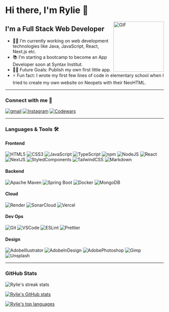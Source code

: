 # Hi there, I'm Rylie 👋

<img align="right" alt="GIF" height="160px" src="https://media.giphy.com/media/du3J3cXyzhj75IOgvA/giphy.gif" />

## I'm a Full Stack Web Developer

- 👨‍💻 I’m currently working on web development technologies like Java, JavaScript, React, Next.js etc.
- 📚 I’m starting a bootcamp to become an App Developer soon at Syntax Institut.
- 💪🏼 Future Goals: Publish my own first little app.
- ⚡ Fun fact: I wrote my first few lines of code in elementary school when I tried to create my own website on Neopets with their NeoHTML.

---

### Connect with me 📝

[![gmail](https://img.shields.io/badge/Gmail-D14836?style=for-the-badge&logo=gmail&logoColor=white)](mailto:rylie.castell@gmail.com)
[![Instagram](https://img.shields.io/badge/Instagram-E4405F?style=for-the-badge&logo=instagram&logoColor=white)](https://www.instagram.com/rylie.castell)
[![Codewars](https://img.shields.io/badge/Codewars-B1361E?style=for-the-badge&logo=Codewars&logoColor=white)](https://www.codewars.com/users/ryliecc)

---

### Languages & Tools 🛠️

#### Frontend

![HTML5](https://img.shields.io/badge/HTML5-E34F26?style=for-the-badge&logo=html5&logoColor=white)
![CSS3](https://img.shields.io/badge/CSS3-1572B6?style=for-the-badge&logo=css3&logoColor=white)
![JavaScript](https://img.shields.io/badge/JavaScript-323330?style=for-the-badge&logo=javascript&logoColor=F7DF1E)
![TypeScript](https://img.shields.io/badge/TypeScript-007ACC?style=for-the-badge&logo=typescript&logoColor=white)
![npm](https://img.shields.io/badge/npm-CB3837?style=for-the-badge&logo=npm&logoColor=white)
![NodeJS](https://img.shields.io/badge/Node.js-339933?style=for-the-badge&logo=nodedotjs&logoColor=white)
![React](https://img.shields.io/badge/React-20232A?style=for-the-badge&logo=react&logoColor=61DAFB)
![NextJS](https://img.shields.io/badge/next.js-000000?style=for-the-badge&logo=nextdotjs&logoColor=white)
![StyledComponents](https://img.shields.io/badge/styled--components-DB7093?style=for-the-badge&logo=styled-components&logoColor=white)
![TailwindCSS](https://img.shields.io/badge/Tailwind_CSS-38B2AC?style=for-the-badge&logo=tailwind-css&logoColor=white)
![Markdown](https://img.shields.io/badge/Markdown-000000?style=for-the-badge&logo=markdown&logoColor=white)

#### Backend

![Apache Maven](https://img.shields.io/badge/apache_maven-C71A36?style=for-the-badge&logo=apachemaven&logoColor=white)
![Spring Boot](https://img.shields.io/badge/Spring_Boot-F2F4F9?style=for-the-badge&logo=spring-boot)
![Docker](https://img.shields.io/badge/Docker-2CA5E0?style=for-the-badge&logo=docker&logoColor=white)
![MongoDB](https://img.shields.io/badge/MongoDB-4EA94B?style=for-the-badge&logo=mongodb&logoColor=white)

#### Cloud

![Render](https://img.shields.io/badge/Render-46E3B7?style=for-the-badge&logo=render&logoColor=white)
![SonarCloud](https://img.shields.io/badge/Sonar%20cloud-F3702A?style=for-the-badge&logo=sonarcloud&logoColor=white)
![Vercel](https://img.shields.io/badge/Vercel-000000?style=for-the-badge&logo=vercel&logoColor=white)

#### Dev Ops

![Git](https://img.shields.io/badge/GIT-E44C30?style=for-the-badge&logo=git&logoColor=white)
![VSCode](https://img.shields.io/badge/VSCode-0078D4?style=for-the-badge&logo=visual%20studio%20code&logoColor=white)
![ESLint](https://img.shields.io/badge/eslint-3A33D1?style=for-the-badge&logo=eslint&logoColor=white)
![Prettier](https://img.shields.io/badge/prettier-1A2C34?style=for-the-badge&logo=prettier&logoColor=F7BA3E)

#### Design
![AdobeIllustrator](https://img.shields.io/badge/Adobe%20Illustrator-FF9A00?style=for-the-badge&logo=adobe%20illustrator&logoColor=white)
![AdobeInDesign](https://img.shields.io/badge/Adobe%20InDesign-FF3366?style=for-the-badge&logo=Adobe%20InDesign&logoColor=white)
![AdobePhotoshop](https://img.shields.io/badge/Adobe%20Photoshop-31A8FF?style=for-the-badge&logo=Adobe%20Photoshop&logoColor=black)
![Gimp](https://img.shields.io/badge/gimp-5C5543?style=for-the-badge&logo=gimp&logoColor=white)
![Unsplash](https://img.shields.io/badge/Unsplash-000000?style=for-the-badge&logo=Unsplash&logoColor=white)

---

### GitHub Stats

![Rylie's streak stats](https://github-readme-streak-stats.herokuapp.com/?user=ryliecc&theme=dark)

[![Rylie's GitHub stats](https://github-readme-stats.vercel.app/api?username=ryliecc&show_icons=true&theme=dark)](https://github.com/anuraghazra/github-readme-stats)

[![Rylie's top languages](https://github-readme-stats.vercel.app/api/top-langs/?username=ryliecc&layout=donut&theme=dark)](https://github.com/anuraghazra/github-readme-stats)
